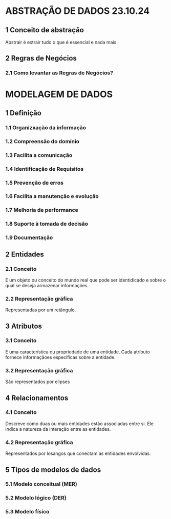 # ABSTRAÇÃO DE DADOS 23.10.24

## 1 Conceito de abstração

Abstrair é extrair tudo o que é essencial e nada mais.

## 2 Regras de Negócios

### 2.1 Como levantar as Regras de Negócios?

# MODELAGEM DE DADOS

## 1 Definição

### 1.1 Organizxação da informação

### 1.2 Compreensão do domínio

### 1.3 Facilita a comunicação

### 1.4 Identificação de Requisitos

### 1.5 Prevenção de erros

### 1.6 Facilita a manutenção e evolução

### 1.7 Melhoria de performance

### 1.8 Suporte à tomada de decisão

### 1.9 Documentação

## 2 Entidades

### 2.1 Conceito

É um objeto ou conceito do mundo real que pode ser identidicado e sobre o qual se deseja armazenar informações.

### 2.2 Representação gráfica
Representadas por um retângulo.

## 3 Atributos

### 3.1 Conceito
É uma característica ou propriedade de uma entidade. Cada atributo fornece informaçãoes específicas sobre a entidade.

### 3.2 Representação gráfica
São representados por elipses

## 4 Relacionamentos

### 4.1 Conceito
Descreve como duas ou mais entidades estão associadas entre si. Ele indica a natureza da interação entre as entidades.

### 4.2 Representação gráfica
Representados por losangos que conectam as entidades envolvidas.

## 5 Tipos de modelos de dados

### 5.1 Modelo conceitual (MER)
### 5.2 Modelo lógico (DER)
### 5.3 Modelo físico